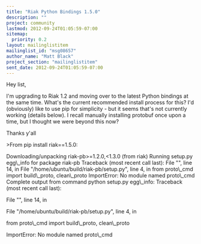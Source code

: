```yaml
---
title: "Riak Python Bindings 1.5.0"
description: ""
project: community
lastmod: 2012-09-24T01:05:59-07:00
sitemap:
  priority: 0.2
layout: mailinglistitem
mailinglist_id: "msg08657"
author_name: "Matt Black"
project_section: "mailinglistitem"
sent_date: 2012-09-24T01:05:59-07:00
---
```



Hey list,

I'm upgrading to Riak 1.2 and moving over to the latest Python bindings at
the same time. What's the current recommended install process for this? I'd
(obviously) like to use pip for simplicity - but it seems that's not
currently working (details below). I recall manually installing protobuf
once upon a time, but I thought we were beyond this now?

Thanks y'all

&gt;From pip install riak==1.5.0:

Downloading/unpacking riak-pb&gt;=1.2.0,&lt;1.3.0 (from riak)
 Running setup.py egg\\_info for package riak-pb
 Traceback (most recent call last):
 File "", line 14, in 
 File "/home/ubuntu/build/riak-pb/setup.py", line 4, in 
 from proto\\_cmd import build\\_proto, clean\\_proto
 ImportError: No module named proto\\_cmd
 Complete output from command python setup.py egg\\_info:
 Traceback (most recent call last):

 File "", line 14, in 

 File "/home/ubuntu/build/riak-pb/setup.py", line 4, in 

 from proto\\_cmd import build\\_proto, clean\\_proto

ImportError: No module named proto\\_cmd
